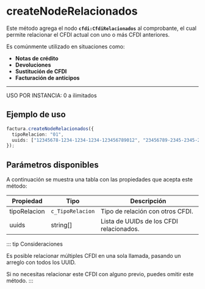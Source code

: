 # createNodeRelacionados

Este método agrega el nodo **`cfdi:CfdiRelacionados`** al comprobante, el cual permite relacionar el CFDI actual con uno o más CFDI anteriores.

Es comúnmente utilizado en situaciones como:

- **Notas de crédito**
- **Devoluciones**
- **Sustitución de CFDI**
- **Facturación de anticipos**

---

USO POR INSTANCIA: 0 a ilimitados

## Ejemplo de uso

```ts
factura.createNodeRelacionados({
  tipoRelacion: "01",
  uuids: ["12345678-1234-1234-1234-123456789012", "23456789-2345-2345-2345-234567890123"],
});
```

## Parámetros disponibles

A continuación se muestra una tabla con las propiedades que acepta este método:

| Propiedad    | Tipo             | Descripción                              |
| ------------ | ---------------- | ---------------------------------------- |
| tipoRelacion | `c_TipoRelacion` | Tipo de relación con otros CFDI.         |
| uuids        | string[]         | Lista de UUIDs de los CFDI relacionados. |

::: tip Consideraciones

Es posible relacionar múltiples CFDI en una sola llamada, pasando un arreglo con todos los UUID.

Si no necesitas relacionar este CFDI con alguno previo, puedes omitir este método.
:::

<!-- ## Lista de errores

Vaya a la seccion <a href="/docs/v3.0/validador/lista-de-errores#cfdi-relacionados">`Lista de errores:CfdiRelacionados`</a> para tener la lista de errores que se puede generar.
 -->
